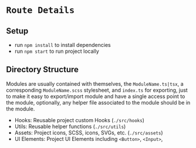 # `Route Details`

## Setup

- run `npm install` to install dependencies
- run `npm start` to run project locally

## Directory Structure

Modules are usually contained with themselves, the `ModuleName.ts|tsx`, a corresponding `ModuleName.scss` stylesheet,
and `index.ts` for exporting, just to make it easy to export/import module and have a single access point to the module,
optionally, any helper file associated to the module should be in the module.

- Hooks: Reusable project custom Hooks (`./src/hooks`)
- Utils: Reusable helper functions (`./src/utils`)
- Assets: Project icons, SCSS, icons, SVGs, etc. (`./src/assets`)
- UI Elements: Project UI Elements including `<Button>`, `<Input>`,
